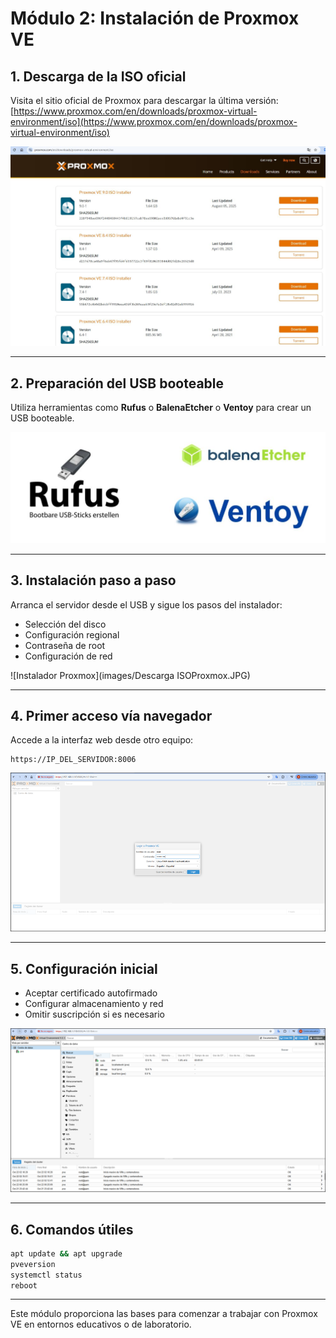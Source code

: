 
# Módulo 2: Instalación de Proxmox VE

## 1. Descarga de la ISO oficial
Visita el sitio oficial de Proxmox para descargar la última versión:
[https://www.proxmox.com/en/downloads/proxmox-virtual-environment/iso](https://www.proxmox.com/en/downloads/proxmox-virtual-environment/iso)

![Descarga ISO](images/Descarga_ISOProxmox.JPG)

---

## 2. Preparación del USB booteable
Utiliza herramientas como **Rufus** o **BalenaEtcher** o **Ventoy** para crear un USB booteable.

![Rufus USB](images/Rufus-Balena-Ventoy.JPG)

---

## 3. Instalación paso a paso
Arranca el servidor desde el USB y sigue los pasos del instalador:
- Selección del disco
- Configuración regional
- Contraseña de root
- Configuración de red

![Instalador Proxmox](images/Descarga ISOProxmox.JPG)

---

## 4. Primer acceso vía navegador
Accede a la interfaz web desde otro equipo:
```
https://IP_DEL_SERVIDOR:8006
```

![Acceso Web](images/Inicio-web-proxmox.png)

---

## 5. Configuración inicial
- Aceptar certificado autofirmado
- Configurar almacenamiento y red
- Omitir suscripción si es necesario

![Configuración Inicial](images/panel-principal-proxmox.png)

---

## 6. Comandos útiles
```bash
apt update && apt upgrade
pveversion
systemctl status
reboot
```

---

Este módulo proporciona las bases para comenzar a trabajar con Proxmox VE en entornos educativos o de laboratorio.
